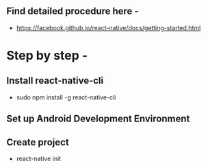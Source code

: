 ## Find detailed procedure here -
* https://facebook.github.io/react-native/docs/getting-started.html

# Step by step -
## Install react-native-cli
* sudo npm install -g react-native-cli

## Set up Android Development Environment

## Create project
* react-native init <ProjectName>
